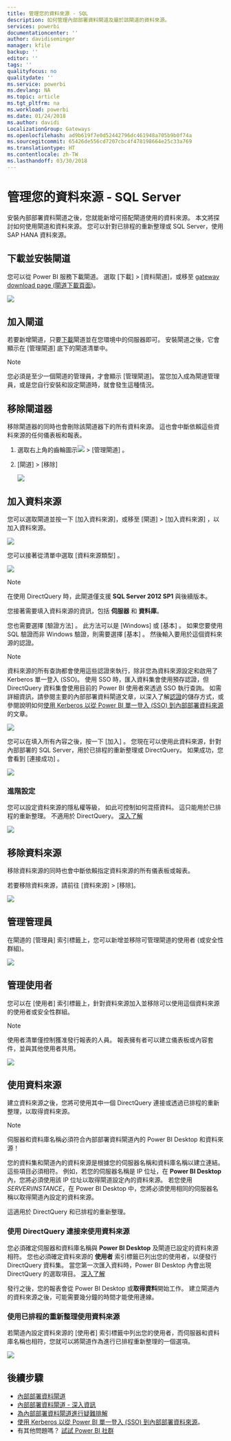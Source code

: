 ```yaml
---
title: 管理您的資料來源 - SQL
description: 如何管理內部部署資料閘道及屬於該閘道的資料來源。
services: powerbi
documentationcenter: ''
author: davidiseminger
manager: kfile
backup: ''
editor: ''
tags: ''
qualityfocus: no
qualitydate: ''
ms.service: powerbi
ms.devlang: NA
ms.topic: article
ms.tgt_pltfrm: na
ms.workload: powerbi
ms.date: 01/24/2018
ms.author: davidi
LocalizationGroup: Gateways
ms.openlocfilehash: ad9b619f7e0d52442796dc461948a705b9b0f74a
ms.sourcegitcommit: 65426de556cd7207cbc4f478198664e25c33a769
ms.translationtype: HT
ms.contentlocale: zh-TW
ms.lasthandoff: 03/30/2018
---
```

# <a name="manage-your-data-source---sql-server"></a>管理您的資料來源 - SQL Server
安裝內部部署資料閘道之後，您就能新增可搭配閘道使用的資料來源。 本文將探討如何使用閘道和資料來源。 您可以針對已排程的重新整理或 SQL Server，使用 SAP HANA 資料來源。

## <a name="download-and-install-the-gateway"></a>下載並安裝閘道
您可以從 Power BI 服務下載閘道。 選取 [下載] > [資料閘道]，或移至 [gateway download page (閘道下載頁面)](https://go.microsoft.com/fwlink/?LinkId=698861)。

![](media/service-gateway-enterprise-manage-sql/powerbi-download-data-gateway.png)

## <a name="add-a-gateway"></a>加入閘道
若要新增閘道，只要[下載](https://go.microsoft.com/fwlink/?LinkId=698861)閘道並在您環境中的伺服器即可。 安裝閘道之後，它會顯示在 [管理閘道] 底下的閘道清單中。

> [!NOTE]
> 您必須是至少一個閘道的管理員，才會顯示 [管理閘道]。 當您加入成為閘道管理員，或是您自行安裝和設定閘道時，就會發生這種情況。
> 
> 

## <a name="remove-a-gateway"></a>移除閘道器
移除閘道器的同時也會刪除該閘道器下的所有資料來源。  這也會中斷依賴這些資料來源的任何儀表板和報表。

1. 選取右上角的齒輪圖示![](media/service-gateway-enterprise-manage-sql/pbi_gearicon.png) > [管理閘道] 。
2. [閘道] > [移除]
   
   ![](media/service-gateway-enterprise-manage-sql/datasourcesettings7.png)

## <a name="add-a-data-source"></a>加入資料來源
您可以選取閘道並按一下 [加入資料來源]，或移至 [閘道] > [加入資料來源] ，以加入資料來源。

![](media/service-gateway-enterprise-manage-sql/datasourcesettings1.png)

您可以接著從清單中選取 [資料來源類型]  。

![](media/service-gateway-enterprise-manage-sql/datasourcesettings2.png)

> [!NOTE]
> 在使用 DirectQuery 時，此閘道僅支援 **SQL Server 2012 SP1** 與後續版本。
> 
> 

您接著需要填入資料來源的資訊，包括 **伺服器** 和 **資料庫**。  

您也需要選擇 [驗證方法] 。  此方法可以是 [Windows]  或 [基本] 。  如果您要使用 SQL 驗證而非 Windows 驗證，則需要選擇 [基本]  。 然後輸入要用於這個資料來源的認證。

> [!NOTE]
> 資料來源的所有查詢都會使用這些認證來執行，除非您為資料來源設定和啟用了 Kerberos 單一登入 (SSO)。 使用 SSO 時，匯入資料集會使用預存認證，但 DirectQuery 資料集會使用目前的 Power BI 使用者來透過 SSO 執行查詢。 如需詳細資訊，請參閱主要的內部部署資料閘道文章，以深入了解[認證](service-gateway-onprem.md#credentials)的儲存方式，或參閱說明如何[使用 Kerberos 以從 Power BI 單一登入 (SSO) 到內部部署資料來源](service-gateway-kerberos-for-sso-pbi-to-on-premises-data.md)的文章。
> 
> 

![](media/service-gateway-enterprise-manage-sql/datasourcesettings3.png)

您可以在填入所有內容之後，按一下 [加入]  。  您現在可以使用此資料來源，針對內部部署的 SQL Server，用於已排程的重新整理或 DirectQuery。 如果成功，您會看到 [連接成功]  。

![](media/service-gateway-enterprise-manage-sql/datasourcesettings4.png)

### <a name="advanced-settings"></a>進階設定
您可以設定資料來源的隱私權等級， 如此可控制如何混搭資料。 這只能用於已排程的重新整理。 不適用於 DirectQuery。 [深入了解](https://support.office.com/article/Privacy-levels-Power-Query-CC3EDE4D-359E-4B28-BC72-9BEE7900B540)

![](media/service-gateway-enterprise-manage-sql/datasourcesettings9.png)

## <a name="remove-a-data-source"></a>移除資料來源
移除資料來源的同時也會中斷依賴指定資料來源的所有儀表板或報表。  

若要移除資料來源，請前往 [資料來源] > [移除]。

![](media/service-gateway-enterprise-manage-sql/datasourcesettings6.png)

## <a name="manage-administrators"></a>管理管理員
在閘道的 [管理員] 索引標籤上，您可以新增並移除可管理閘道的使用者 (或安全性群組)。

![](media/service-gateway-enterprise-manage-sql/datasourcesettings8.png)

## <a name="manage-users"></a>管理使用者
您可以在 [使用者] 索引標籤上，針對資料來源加入並移除可以使用這個資料來源的使用者或安全性群組。

> [!NOTE]
> 使用者清單僅控制獲准發行報表的人員。 報表擁有者可以建立儀表板或內容套件，並與其他使用者共用。
> 
> 

![](media/service-gateway-enterprise-manage-sql/datasourcesettings5.png)

## <a name="using-the-data-source"></a>使用資料來源
建立資料來源之後，您將可使用其中一個 DirectQuery 連接或透過已排程的重新整理，以取得資料來源。

> [!NOTE]
> 伺服器和資料庫名稱必須符合內部部署資料閘道內的 Power BI Desktop 和資料來源！
> 
> 

您的資料集和閘道內的資料來源是根據您的伺服器名稱和資料庫名稱以建立連結。 這些項目必須相符。 例如，若您的伺服器名稱是 IP 位址，在 **Power BI Desktop** 內，您將必須使用該 IP 位址以取得閘道設定內的資料來源。 若您使用 *SERVER\INSTANCE*，在 Power BI Desktop 中，您將必須使用相同的伺服器名稱以取得閘道內設定的資料來源。

這適用於 DirectQuery 和已排程的重新整理。

### <a name="using-the-data-source-with-directquery-connections"></a>使用 DirectQuery 連接來使用資料來源
您必須確定伺服器和資料庫名稱與 **Power BI Desktop** 及閘道已設定的資料來源相符。 您也必須確定資料來源的 **使用者** 索引標籤已列出您的使用者，以便發行 DirectQuery 資料集。 當您第一次匯入資料時，Power BI Desktop 內會出現 DirectQuery 的選取項目。 [深入了解](desktop-use-directquery.md)

發行之後，您的報表會從 Power BI Desktop 或**取得資料**開始工作。 建立閘道內的資料來源之後，可能需要幾分鐘的時間才能使用連線。

### <a name="using-the-data-source-with-scheduled-refresh"></a>使用已排程的重新整理使用資料來源
若閘道內設定資料來源的 [使用者] 索引標籤中列出您的使用者，而伺服器和資料庫名稱也相符，您就可以將閘道作為進行已排程重新整理的一個選項。

![](media/service-gateway-enterprise-manage-sql/powerbi-gateway-enterprise-schedule-refresh.png)

## <a name="next-steps"></a>後續步驟
* [內部部署資料閘道](service-gateway-onprem.md)  
* [內部部署資料閘道 - 深入資訊](service-gateway-onprem-indepth.md)  
* [為內部部署資料閘道進行疑難排解](service-gateway-onprem-tshoot.md)
* [使用 Kerberos 以從 Power BI 單一登入 (SSO) 到內部部署資料來源](service-gateway-kerberos-for-sso-pbi-to-on-premises-data.md)。 
* 有其他問題嗎？ [試試 Power BI 社群](http://community.powerbi.com/)


